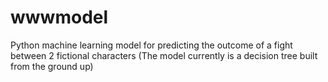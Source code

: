 # wwwmodel
Python machine learning model for predicting the outcome of a fight between 2 fictional characters
(The model currently is a decision tree built from the ground up)
